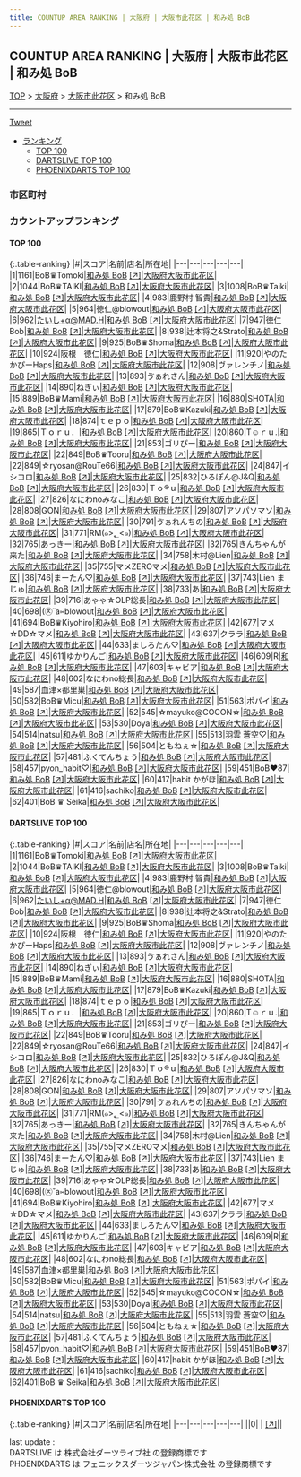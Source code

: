 ```yaml
---
title: COUNTUP AREA RANKING | 大阪府 | 大阪市此花区 | 和み処 BoB
---
```

## COUNTUP AREA RANKING | 大阪府 | 大阪市此花区 | 和み処 BoB

[TOP](/darts/rank/) > [大阪府](/darts/rank/大阪府/) > [大阪市此花区](/darts/rank/大阪府/大阪市此花区/) > 和み処 BoB

___

<a href="https://twitter.com/share?ref_src=twsrc%5Etfw" data-text="COUNTUP AREA RANKING | 大阪府大阪市此花区和み処 BoB" class="twitter-share-button" data-hashtags="DARTSLIVE,PHOENIXDARTS,darts,ダーツ" data-show-count="false">Tweet</a>

* [ランキング](#カウントアップランキング)
    * [TOP 100](#top-100)
    * [DARTSLIVE TOP 100](#dartslive-top-100)
    * [PHOENIXDARTS TOP 100](#phoenixdarts-top-100)

### 市区町村

<ul>

</ul>

### カウントアップランキング

#### TOP 100



{:.table-ranking}
|#|スコア|名前|店名|所在地|
|---|---|---|---|---|
|1|1161|<span class="rank-name-dl">BoB♛Tomoki</span>|<a href="/darts/rank/shops/9eab62b8261460290d9b047a20a7ba1e.html">和み処 BoB</a> <a href="https://search.dartslive.com/jp/shop/9eab62b8261460290d9b047a20a7ba1e">[↗]</a>|<a href="/darts/rank/大阪府/大阪市此花区">大阪府大阪市此花区</a>|
|2|1044|<span class="rank-name-dl">BoB♛︎TAIKI</span>|<a href="/darts/rank/shops/9eab62b8261460290d9b047a20a7ba1e.html">和み処 BoB</a> <a href="https://search.dartslive.com/jp/shop/9eab62b8261460290d9b047a20a7ba1e">[↗]</a>|<a href="/darts/rank/大阪府/大阪市此花区">大阪府大阪市此花区</a>|
|3|1008|<span class="rank-name-dl">BoB♛Taiki</span>|<a href="/darts/rank/shops/9eab62b8261460290d9b047a20a7ba1e.html">和み処 BoB</a> <a href="https://search.dartslive.com/jp/shop/9eab62b8261460290d9b047a20a7ba1e">[↗]</a>|<a href="/darts/rank/大阪府/大阪市此花区">大阪府大阪市此花区</a>|
|4|983|<span class="rank-name-dl">鹿野村 智貴</span>|<a href="/darts/rank/shops/9eab62b8261460290d9b047a20a7ba1e.html">和み処 BoB</a> <a href="https://search.dartslive.com/jp/shop/9eab62b8261460290d9b047a20a7ba1e">[↗]</a>|<a href="/darts/rank/大阪府/大阪市此花区">大阪府大阪市此花区</a>|
|5|964|<span class="rank-name-dl">徳仁@blowout</span>|<a href="/darts/rank/shops/9eab62b8261460290d9b047a20a7ba1e.html">和み処 BoB</a> <a href="https://search.dartslive.com/jp/shop/9eab62b8261460290d9b047a20a7ba1e">[↗]</a>|<a href="/darts/rank/大阪府/大阪市此花区">大阪府大阪市此花区</a>|
|6|962|<span class="rank-name-dl">たいし+α@MAD.H</span>|<a href="/darts/rank/shops/9eab62b8261460290d9b047a20a7ba1e.html">和み処 BoB</a> <a href="https://search.dartslive.com/jp/shop/9eab62b8261460290d9b047a20a7ba1e">[↗]</a>|<a href="/darts/rank/大阪府/大阪市此花区">大阪府大阪市此花区</a>|
|7|947|<span class="rank-name-dl">徳仁　Bob</span>|<a href="/darts/rank/shops/9eab62b8261460290d9b047a20a7ba1e.html">和み処 BoB</a> <a href="https://search.dartslive.com/jp/shop/9eab62b8261460290d9b047a20a7ba1e">[↗]</a>|<a href="/darts/rank/大阪府/大阪市此花区">大阪府大阪市此花区</a>|
|8|938|<span class="rank-name-dl">辻本将之&amp;Strato</span>|<a href="/darts/rank/shops/9eab62b8261460290d9b047a20a7ba1e.html">和み処 BoB</a> <a href="https://search.dartslive.com/jp/shop/9eab62b8261460290d9b047a20a7ba1e">[↗]</a>|<a href="/darts/rank/大阪府/大阪市此花区">大阪府大阪市此花区</a>|
|9|925|<span class="rank-name-dl">BoB♛Shoma</span>|<a href="/darts/rank/shops/9eab62b8261460290d9b047a20a7ba1e.html">和み処 BoB</a> <a href="https://search.dartslive.com/jp/shop/9eab62b8261460290d9b047a20a7ba1e">[↗]</a>|<a href="/darts/rank/大阪府/大阪市此花区">大阪府大阪市此花区</a>|
|10|924|<span class="rank-name-dl">阪根　徳仁</span>|<a href="/darts/rank/shops/9eab62b8261460290d9b047a20a7ba1e.html">和み処 BoB</a> <a href="https://search.dartslive.com/jp/shop/9eab62b8261460290d9b047a20a7ba1e">[↗]</a>|<a href="/darts/rank/大阪府/大阪市此花区">大阪府大阪市此花区</a>|
|11|920|<span class="rank-name-dl">やのたかぴーHaps</span>|<a href="/darts/rank/shops/9eab62b8261460290d9b047a20a7ba1e.html">和み処 BoB</a> <a href="https://search.dartslive.com/jp/shop/9eab62b8261460290d9b047a20a7ba1e">[↗]</a>|<a href="/darts/rank/大阪府/大阪市此花区">大阪府大阪市此花区</a>|
|12|908|<span class="rank-name-dl">ヴァレンチノ</span>|<a href="/darts/rank/shops/9eab62b8261460290d9b047a20a7ba1e.html">和み処 BoB</a> <a href="https://search.dartslive.com/jp/shop/9eab62b8261460290d9b047a20a7ba1e">[↗]</a>|<a href="/darts/rank/大阪府/大阪市此花区">大阪府大阪市此花区</a>|
|13|893|<span class="rank-name-dl">ゔぁれさん</span>|<a href="/darts/rank/shops/9eab62b8261460290d9b047a20a7ba1e.html">和み処 BoB</a> <a href="https://search.dartslive.com/jp/shop/9eab62b8261460290d9b047a20a7ba1e">[↗]</a>|<a href="/darts/rank/大阪府/大阪市此花区">大阪府大阪市此花区</a>|
|14|890|<span class="rank-name-dl">ねぎぃ</span>|<a href="/darts/rank/shops/9eab62b8261460290d9b047a20a7ba1e.html">和み処 BoB</a> <a href="https://search.dartslive.com/jp/shop/9eab62b8261460290d9b047a20a7ba1e">[↗]</a>|<a href="/darts/rank/大阪府/大阪市此花区">大阪府大阪市此花区</a>|
|15|889|<span class="rank-name-dl">BoB♛Mami</span>|<a href="/darts/rank/shops/9eab62b8261460290d9b047a20a7ba1e.html">和み処 BoB</a> <a href="https://search.dartslive.com/jp/shop/9eab62b8261460290d9b047a20a7ba1e">[↗]</a>|<a href="/darts/rank/大阪府/大阪市此花区">大阪府大阪市此花区</a>|
|16|880|<span class="rank-name-dl">SHOTA</span>|<a href="/darts/rank/shops/9eab62b8261460290d9b047a20a7ba1e.html">和み処 BoB</a> <a href="https://search.dartslive.com/jp/shop/9eab62b8261460290d9b047a20a7ba1e">[↗]</a>|<a href="/darts/rank/大阪府/大阪市此花区">大阪府大阪市此花区</a>|
|17|879|<span class="rank-name-dl">BoB♛Kazuki</span>|<a href="/darts/rank/shops/9eab62b8261460290d9b047a20a7ba1e.html">和み処 BoB</a> <a href="https://search.dartslive.com/jp/shop/9eab62b8261460290d9b047a20a7ba1e">[↗]</a>|<a href="/darts/rank/大阪府/大阪市此花区">大阪府大阪市此花区</a>|
|18|874|<span class="rank-name-dl">ｔｅｐｏ</span>|<a href="/darts/rank/shops/9eab62b8261460290d9b047a20a7ba1e.html">和み処 BoB</a> <a href="https://search.dartslive.com/jp/shop/9eab62b8261460290d9b047a20a7ba1e">[↗]</a>|<a href="/darts/rank/大阪府/大阪市此花区">大阪府大阪市此花区</a>|
|19|865|<span class="rank-name-dl">Ｔｏｒｕ．</span>|<a href="/darts/rank/shops/9eab62b8261460290d9b047a20a7ba1e.html">和み処 BoB</a> <a href="https://search.dartslive.com/jp/shop/9eab62b8261460290d9b047a20a7ba1e">[↗]</a>|<a href="/darts/rank/大阪府/大阪市此花区">大阪府大阪市此花区</a>|
|20|860|<span class="rank-name-dl">T☺︎ｒｕ.</span>|<a href="/darts/rank/shops/9eab62b8261460290d9b047a20a7ba1e.html">和み処 BoB</a> <a href="https://search.dartslive.com/jp/shop/9eab62b8261460290d9b047a20a7ba1e">[↗]</a>|<a href="/darts/rank/大阪府/大阪市此花区">大阪府大阪市此花区</a>|
|21|853|<span class="rank-name-dl">ゴリぴー</span>|<a href="/darts/rank/shops/9eab62b8261460290d9b047a20a7ba1e.html">和み処 BoB</a> <a href="https://search.dartslive.com/jp/shop/9eab62b8261460290d9b047a20a7ba1e">[↗]</a>|<a href="/darts/rank/大阪府/大阪市此花区">大阪府大阪市此花区</a>|
|22|849|<span class="rank-name-dl">BoB♛Tooru</span>|<a href="/darts/rank/shops/9eab62b8261460290d9b047a20a7ba1e.html">和み処 BoB</a> <a href="https://search.dartslive.com/jp/shop/9eab62b8261460290d9b047a20a7ba1e">[↗]</a>|<a href="/darts/rank/大阪府/大阪市此花区">大阪府大阪市此花区</a>|
|22|849|<span class="rank-name-dl">☆ryosan@RouTe66</span>|<a href="/darts/rank/shops/9eab62b8261460290d9b047a20a7ba1e.html">和み処 BoB</a> <a href="https://search.dartslive.com/jp/shop/9eab62b8261460290d9b047a20a7ba1e">[↗]</a>|<a href="/darts/rank/大阪府/大阪市此花区">大阪府大阪市此花区</a>|
|24|847|<span class="rank-name-dl">イシコロ</span>|<a href="/darts/rank/shops/9eab62b8261460290d9b047a20a7ba1e.html">和み処 BoB</a> <a href="https://search.dartslive.com/jp/shop/9eab62b8261460290d9b047a20a7ba1e">[↗]</a>|<a href="/darts/rank/大阪府/大阪市此花区">大阪府大阪市此花区</a>|
|25|832|<span class="rank-name-dl">ひろぽん@J&amp;Q</span>|<a href="/darts/rank/shops/9eab62b8261460290d9b047a20a7ba1e.html">和み処 BoB</a> <a href="https://search.dartslive.com/jp/shop/9eab62b8261460290d9b047a20a7ba1e">[↗]</a>|<a href="/darts/rank/大阪府/大阪市此花区">大阪府大阪市此花区</a>|
|26|830|<span class="rank-name-dl">Ｔｏ®︎ｕ</span>|<a href="/darts/rank/shops/9eab62b8261460290d9b047a20a7ba1e.html">和み処 BoB</a> <a href="https://search.dartslive.com/jp/shop/9eab62b8261460290d9b047a20a7ba1e">[↗]</a>|<a href="/darts/rank/大阪府/大阪市此花区">大阪府大阪市此花区</a>|
|27|826|<span class="rank-name-dl">なにわnoみなこ</span>|<a href="/darts/rank/shops/9eab62b8261460290d9b047a20a7ba1e.html">和み処 BoB</a> <a href="https://search.dartslive.com/jp/shop/9eab62b8261460290d9b047a20a7ba1e">[↗]</a>|<a href="/darts/rank/大阪府/大阪市此花区">大阪府大阪市此花区</a>|
|28|808|<span class="rank-name-dl">GON</span>|<a href="/darts/rank/shops/9eab62b8261460290d9b047a20a7ba1e.html">和み処 BoB</a> <a href="https://search.dartslive.com/jp/shop/9eab62b8261460290d9b047a20a7ba1e">[↗]</a>|<a href="/darts/rank/大阪府/大阪市此花区">大阪府大阪市此花区</a>|
|29|807|<span class="rank-name-dl">アソパソマソ</span>|<a href="/darts/rank/shops/9eab62b8261460290d9b047a20a7ba1e.html">和み処 BoB</a> <a href="https://search.dartslive.com/jp/shop/9eab62b8261460290d9b047a20a7ba1e">[↗]</a>|<a href="/darts/rank/大阪府/大阪市此花区">大阪府大阪市此花区</a>|
|30|791|<span class="rank-name-dl">ゔぁれんちの</span>|<a href="/darts/rank/shops/9eab62b8261460290d9b047a20a7ba1e.html">和み処 BoB</a> <a href="https://search.dartslive.com/jp/shop/9eab62b8261460290d9b047a20a7ba1e">[↗]</a>|<a href="/darts/rank/大阪府/大阪市此花区">大阪府大阪市此花区</a>|
|31|771|<span class="rank-name-dl">RM(๑&gt;؂&lt;๑)</span>|<a href="/darts/rank/shops/9eab62b8261460290d9b047a20a7ba1e.html">和み処 BoB</a> <a href="https://search.dartslive.com/jp/shop/9eab62b8261460290d9b047a20a7ba1e">[↗]</a>|<a href="/darts/rank/大阪府/大阪市此花区">大阪府大阪市此花区</a>|
|32|765|<span class="rank-name-dl">あっきー</span>|<a href="/darts/rank/shops/9eab62b8261460290d9b047a20a7ba1e.html">和み処 BoB</a> <a href="https://search.dartslive.com/jp/shop/9eab62b8261460290d9b047a20a7ba1e">[↗]</a>|<a href="/darts/rank/大阪府/大阪市此花区">大阪府大阪市此花区</a>|
|32|765|<span class="rank-name-dl">きんちゃんが来た</span>|<a href="/darts/rank/shops/9eab62b8261460290d9b047a20a7ba1e.html">和み処 BoB</a> <a href="https://search.dartslive.com/jp/shop/9eab62b8261460290d9b047a20a7ba1e">[↗]</a>|<a href="/darts/rank/大阪府/大阪市此花区">大阪府大阪市此花区</a>|
|34|758|<span class="rank-name-dl">木村@Lien</span>|<a href="/darts/rank/shops/9eab62b8261460290d9b047a20a7ba1e.html">和み処 BoB</a> <a href="https://search.dartslive.com/jp/shop/9eab62b8261460290d9b047a20a7ba1e">[↗]</a>|<a href="/darts/rank/大阪府/大阪市此花区">大阪府大阪市此花区</a>|
|35|755|<span class="rank-name-dl">マメZEROマメ</span>|<a href="/darts/rank/shops/9eab62b8261460290d9b047a20a7ba1e.html">和み処 BoB</a> <a href="https://search.dartslive.com/jp/shop/9eab62b8261460290d9b047a20a7ba1e">[↗]</a>|<a href="/darts/rank/大阪府/大阪市此花区">大阪府大阪市此花区</a>|
|36|746|<span class="rank-name-dl">まーたん♡</span>|<a href="/darts/rank/shops/9eab62b8261460290d9b047a20a7ba1e.html">和み処 BoB</a> <a href="https://search.dartslive.com/jp/shop/9eab62b8261460290d9b047a20a7ba1e">[↗]</a>|<a href="/darts/rank/大阪府/大阪市此花区">大阪府大阪市此花区</a>|
|37|743|<span class="rank-name-dl">Lien まじゅ</span>|<a href="/darts/rank/shops/9eab62b8261460290d9b047a20a7ba1e.html">和み処 BoB</a> <a href="https://search.dartslive.com/jp/shop/9eab62b8261460290d9b047a20a7ba1e">[↗]</a>|<a href="/darts/rank/大阪府/大阪市此花区">大阪府大阪市此花区</a>|
|38|733|<span class="rank-name-dl">あ</span>|<a href="/darts/rank/shops/9eab62b8261460290d9b047a20a7ba1e.html">和み処 BoB</a> <a href="https://search.dartslive.com/jp/shop/9eab62b8261460290d9b047a20a7ba1e">[↗]</a>|<a href="/darts/rank/大阪府/大阪市此花区">大阪府大阪市此花区</a>|
|39|716|<span class="rank-name-dl">あゃゃ☆OLP総長</span>|<a href="/darts/rank/shops/9eab62b8261460290d9b047a20a7ba1e.html">和み処 BoB</a> <a href="https://search.dartslive.com/jp/shop/9eab62b8261460290d9b047a20a7ba1e">[↗]</a>|<a href="/darts/rank/大阪府/大阪市此花区">大阪府大阪市此花区</a>|
|40|698|<span class="rank-name-dl">(㉨˘a⑅blowout</span>|<a href="/darts/rank/shops/9eab62b8261460290d9b047a20a7ba1e.html">和み処 BoB</a> <a href="https://search.dartslive.com/jp/shop/9eab62b8261460290d9b047a20a7ba1e">[↗]</a>|<a href="/darts/rank/大阪府/大阪市此花区">大阪府大阪市此花区</a>|
|41|694|<span class="rank-name-dl">BoB♛Kiyohiro</span>|<a href="/darts/rank/shops/9eab62b8261460290d9b047a20a7ba1e.html">和み処 BoB</a> <a href="https://search.dartslive.com/jp/shop/9eab62b8261460290d9b047a20a7ba1e">[↗]</a>|<a href="/darts/rank/大阪府/大阪市此花区">大阪府大阪市此花区</a>|
|42|677|<span class="rank-name-dl">マメ☆DD☆マメ</span>|<a href="/darts/rank/shops/9eab62b8261460290d9b047a20a7ba1e.html">和み処 BoB</a> <a href="https://search.dartslive.com/jp/shop/9eab62b8261460290d9b047a20a7ba1e">[↗]</a>|<a href="/darts/rank/大阪府/大阪市此花区">大阪府大阪市此花区</a>|
|43|637|<span class="rank-name-dl">クララ</span>|<a href="/darts/rank/shops/9eab62b8261460290d9b047a20a7ba1e.html">和み処 BoB</a> <a href="https://search.dartslive.com/jp/shop/9eab62b8261460290d9b047a20a7ba1e">[↗]</a>|<a href="/darts/rank/大阪府/大阪市此花区">大阪府大阪市此花区</a>|
|44|633|<span class="rank-name-dl">ましろたん♡</span>|<a href="/darts/rank/shops/9eab62b8261460290d9b047a20a7ba1e.html">和み処 BoB</a> <a href="https://search.dartslive.com/jp/shop/9eab62b8261460290d9b047a20a7ba1e">[↗]</a>|<a href="/darts/rank/大阪府/大阪市此花区">大阪府大阪市此花区</a>|
|45|611|<span class="rank-name-dl">ゆかりんご</span>|<a href="/darts/rank/shops/9eab62b8261460290d9b047a20a7ba1e.html">和み処 BoB</a> <a href="https://search.dartslive.com/jp/shop/9eab62b8261460290d9b047a20a7ba1e">[↗]</a>|<a href="/darts/rank/大阪府/大阪市此花区">大阪府大阪市此花区</a>|
|46|609|<span class="rank-name-dl">R</span>|<a href="/darts/rank/shops/9eab62b8261460290d9b047a20a7ba1e.html">和み処 BoB</a> <a href="https://search.dartslive.com/jp/shop/9eab62b8261460290d9b047a20a7ba1e">[↗]</a>|<a href="/darts/rank/大阪府/大阪市此花区">大阪府大阪市此花区</a>|
|47|603|<span class="rank-name-dl">キャビア</span>|<a href="/darts/rank/shops/9eab62b8261460290d9b047a20a7ba1e.html">和み処 BoB</a> <a href="https://search.dartslive.com/jp/shop/9eab62b8261460290d9b047a20a7ba1e">[↗]</a>|<a href="/darts/rank/大阪府/大阪市此花区">大阪府大阪市此花区</a>|
|48|602|<span class="rank-name-dl">なにわno総長</span>|<a href="/darts/rank/shops/9eab62b8261460290d9b047a20a7ba1e.html">和み処 BoB</a> <a href="https://search.dartslive.com/jp/shop/9eab62b8261460290d9b047a20a7ba1e">[↗]</a>|<a href="/darts/rank/大阪府/大阪市此花区">大阪府大阪市此花区</a>|
|49|587|<span class="rank-name-dl">血津×都里巣</span>|<a href="/darts/rank/shops/9eab62b8261460290d9b047a20a7ba1e.html">和み処 BoB</a> <a href="https://search.dartslive.com/jp/shop/9eab62b8261460290d9b047a20a7ba1e">[↗]</a>|<a href="/darts/rank/大阪府/大阪市此花区">大阪府大阪市此花区</a>|
|50|582|<span class="rank-name-dl">BoB♛Micu</span>|<a href="/darts/rank/shops/9eab62b8261460290d9b047a20a7ba1e.html">和み処 BoB</a> <a href="https://search.dartslive.com/jp/shop/9eab62b8261460290d9b047a20a7ba1e">[↗]</a>|<a href="/darts/rank/大阪府/大阪市此花区">大阪府大阪市此花区</a>|
|51|563|<span class="rank-name-dl">ポパイ</span>|<a href="/darts/rank/shops/9eab62b8261460290d9b047a20a7ba1e.html">和み処 BoB</a> <a href="https://search.dartslive.com/jp/shop/9eab62b8261460290d9b047a20a7ba1e">[↗]</a>|<a href="/darts/rank/大阪府/大阪市此花区">大阪府大阪市此花区</a>|
|52|545|<span class="rank-name-dl">☆mayuko@COCON☆</span>|<a href="/darts/rank/shops/9eab62b8261460290d9b047a20a7ba1e.html">和み処 BoB</a> <a href="https://search.dartslive.com/jp/shop/9eab62b8261460290d9b047a20a7ba1e">[↗]</a>|<a href="/darts/rank/大阪府/大阪市此花区">大阪府大阪市此花区</a>|
|53|530|<span class="rank-name-dl">Doya</span>|<a href="/darts/rank/shops/9eab62b8261460290d9b047a20a7ba1e.html">和み処 BoB</a> <a href="https://search.dartslive.com/jp/shop/9eab62b8261460290d9b047a20a7ba1e">[↗]</a>|<a href="/darts/rank/大阪府/大阪市此花区">大阪府大阪市此花区</a>|
|54|514|<span class="rank-name-dl">natsu</span>|<a href="/darts/rank/shops/9eab62b8261460290d9b047a20a7ba1e.html">和み処 BoB</a> <a href="https://search.dartslive.com/jp/shop/9eab62b8261460290d9b047a20a7ba1e">[↗]</a>|<a href="/darts/rank/大阪府/大阪市此花区">大阪府大阪市此花区</a>|
|55|513|<span class="rank-name-dl">羽雲 蒼空♡</span>|<a href="/darts/rank/shops/9eab62b8261460290d9b047a20a7ba1e.html">和み処 BoB</a> <a href="https://search.dartslive.com/jp/shop/9eab62b8261460290d9b047a20a7ba1e">[↗]</a>|<a href="/darts/rank/大阪府/大阪市此花区">大阪府大阪市此花区</a>|
|56|504|<span class="rank-name-dl">ともねぇ☆</span>|<a href="/darts/rank/shops/9eab62b8261460290d9b047a20a7ba1e.html">和み処 BoB</a> <a href="https://search.dartslive.com/jp/shop/9eab62b8261460290d9b047a20a7ba1e">[↗]</a>|<a href="/darts/rank/大阪府/大阪市此花区">大阪府大阪市此花区</a>|
|57|481|<span class="rank-name-dl">ふくてんちょう</span>|<a href="/darts/rank/shops/9eab62b8261460290d9b047a20a7ba1e.html">和み処 BoB</a> <a href="https://search.dartslive.com/jp/shop/9eab62b8261460290d9b047a20a7ba1e">[↗]</a>|<a href="/darts/rank/大阪府/大阪市此花区">大阪府大阪市此花区</a>|
|58|457|<span class="rank-name-dl">pyon_habit♡</span>|<a href="/darts/rank/shops/9eab62b8261460290d9b047a20a7ba1e.html">和み処 BoB</a> <a href="https://search.dartslive.com/jp/shop/9eab62b8261460290d9b047a20a7ba1e">[↗]</a>|<a href="/darts/rank/大阪府/大阪市此花区">大阪府大阪市此花区</a>|
|59|451|<span class="rank-name-dl">BoB︎♥87</span>|<a href="/darts/rank/shops/9eab62b8261460290d9b047a20a7ba1e.html">和み処 BoB</a> <a href="https://search.dartslive.com/jp/shop/9eab62b8261460290d9b047a20a7ba1e">[↗]</a>|<a href="/darts/rank/大阪府/大阪市此花区">大阪府大阪市此花区</a>|
|60|417|<span class="rank-name-dl">habit かがほ</span>|<a href="/darts/rank/shops/9eab62b8261460290d9b047a20a7ba1e.html">和み処 BoB</a> <a href="https://search.dartslive.com/jp/shop/9eab62b8261460290d9b047a20a7ba1e">[↗]</a>|<a href="/darts/rank/大阪府/大阪市此花区">大阪府大阪市此花区</a>|
|61|416|<span class="rank-name-dl">sachiko</span>|<a href="/darts/rank/shops/9eab62b8261460290d9b047a20a7ba1e.html">和み処 BoB</a> <a href="https://search.dartslive.com/jp/shop/9eab62b8261460290d9b047a20a7ba1e">[↗]</a>|<a href="/darts/rank/大阪府/大阪市此花区">大阪府大阪市此花区</a>|
|62|401|<span class="rank-name-dl">BoB ♛ Seika</span>|<a href="/darts/rank/shops/9eab62b8261460290d9b047a20a7ba1e.html">和み処 BoB</a> <a href="https://search.dartslive.com/jp/shop/9eab62b8261460290d9b047a20a7ba1e">[↗]</a>|<a href="/darts/rank/大阪府/大阪市此花区">大阪府大阪市此花区</a>|


#### DARTSLIVE TOP 100



{:.table-ranking}
|#|スコア|名前|店名|所在地|
|---|---|---|---|---|
|1|1161|<span class="rank-name-dl">BoB♛Tomoki</span>|<a href="/darts/rank/shops/9eab62b8261460290d9b047a20a7ba1e.html">和み処 BoB</a> <a href="https://search.dartslive.com/jp/shop/9eab62b8261460290d9b047a20a7ba1e">[↗]</a>|<a href="/darts/rank/大阪府/大阪市此花区">大阪府大阪市此花区</a>|
|2|1044|<span class="rank-name-dl">BoB♛︎TAIKI</span>|<a href="/darts/rank/shops/9eab62b8261460290d9b047a20a7ba1e.html">和み処 BoB</a> <a href="https://search.dartslive.com/jp/shop/9eab62b8261460290d9b047a20a7ba1e">[↗]</a>|<a href="/darts/rank/大阪府/大阪市此花区">大阪府大阪市此花区</a>|
|3|1008|<span class="rank-name-dl">BoB♛Taiki</span>|<a href="/darts/rank/shops/9eab62b8261460290d9b047a20a7ba1e.html">和み処 BoB</a> <a href="https://search.dartslive.com/jp/shop/9eab62b8261460290d9b047a20a7ba1e">[↗]</a>|<a href="/darts/rank/大阪府/大阪市此花区">大阪府大阪市此花区</a>|
|4|983|<span class="rank-name-dl">鹿野村 智貴</span>|<a href="/darts/rank/shops/9eab62b8261460290d9b047a20a7ba1e.html">和み処 BoB</a> <a href="https://search.dartslive.com/jp/shop/9eab62b8261460290d9b047a20a7ba1e">[↗]</a>|<a href="/darts/rank/大阪府/大阪市此花区">大阪府大阪市此花区</a>|
|5|964|<span class="rank-name-dl">徳仁@blowout</span>|<a href="/darts/rank/shops/9eab62b8261460290d9b047a20a7ba1e.html">和み処 BoB</a> <a href="https://search.dartslive.com/jp/shop/9eab62b8261460290d9b047a20a7ba1e">[↗]</a>|<a href="/darts/rank/大阪府/大阪市此花区">大阪府大阪市此花区</a>|
|6|962|<span class="rank-name-dl">たいし+α@MAD.H</span>|<a href="/darts/rank/shops/9eab62b8261460290d9b047a20a7ba1e.html">和み処 BoB</a> <a href="https://search.dartslive.com/jp/shop/9eab62b8261460290d9b047a20a7ba1e">[↗]</a>|<a href="/darts/rank/大阪府/大阪市此花区">大阪府大阪市此花区</a>|
|7|947|<span class="rank-name-dl">徳仁　Bob</span>|<a href="/darts/rank/shops/9eab62b8261460290d9b047a20a7ba1e.html">和み処 BoB</a> <a href="https://search.dartslive.com/jp/shop/9eab62b8261460290d9b047a20a7ba1e">[↗]</a>|<a href="/darts/rank/大阪府/大阪市此花区">大阪府大阪市此花区</a>|
|8|938|<span class="rank-name-dl">辻本将之&amp;Strato</span>|<a href="/darts/rank/shops/9eab62b8261460290d9b047a20a7ba1e.html">和み処 BoB</a> <a href="https://search.dartslive.com/jp/shop/9eab62b8261460290d9b047a20a7ba1e">[↗]</a>|<a href="/darts/rank/大阪府/大阪市此花区">大阪府大阪市此花区</a>|
|9|925|<span class="rank-name-dl">BoB♛Shoma</span>|<a href="/darts/rank/shops/9eab62b8261460290d9b047a20a7ba1e.html">和み処 BoB</a> <a href="https://search.dartslive.com/jp/shop/9eab62b8261460290d9b047a20a7ba1e">[↗]</a>|<a href="/darts/rank/大阪府/大阪市此花区">大阪府大阪市此花区</a>|
|10|924|<span class="rank-name-dl">阪根　徳仁</span>|<a href="/darts/rank/shops/9eab62b8261460290d9b047a20a7ba1e.html">和み処 BoB</a> <a href="https://search.dartslive.com/jp/shop/9eab62b8261460290d9b047a20a7ba1e">[↗]</a>|<a href="/darts/rank/大阪府/大阪市此花区">大阪府大阪市此花区</a>|
|11|920|<span class="rank-name-dl">やのたかぴーHaps</span>|<a href="/darts/rank/shops/9eab62b8261460290d9b047a20a7ba1e.html">和み処 BoB</a> <a href="https://search.dartslive.com/jp/shop/9eab62b8261460290d9b047a20a7ba1e">[↗]</a>|<a href="/darts/rank/大阪府/大阪市此花区">大阪府大阪市此花区</a>|
|12|908|<span class="rank-name-dl">ヴァレンチノ</span>|<a href="/darts/rank/shops/9eab62b8261460290d9b047a20a7ba1e.html">和み処 BoB</a> <a href="https://search.dartslive.com/jp/shop/9eab62b8261460290d9b047a20a7ba1e">[↗]</a>|<a href="/darts/rank/大阪府/大阪市此花区">大阪府大阪市此花区</a>|
|13|893|<span class="rank-name-dl">ゔぁれさん</span>|<a href="/darts/rank/shops/9eab62b8261460290d9b047a20a7ba1e.html">和み処 BoB</a> <a href="https://search.dartslive.com/jp/shop/9eab62b8261460290d9b047a20a7ba1e">[↗]</a>|<a href="/darts/rank/大阪府/大阪市此花区">大阪府大阪市此花区</a>|
|14|890|<span class="rank-name-dl">ねぎぃ</span>|<a href="/darts/rank/shops/9eab62b8261460290d9b047a20a7ba1e.html">和み処 BoB</a> <a href="https://search.dartslive.com/jp/shop/9eab62b8261460290d9b047a20a7ba1e">[↗]</a>|<a href="/darts/rank/大阪府/大阪市此花区">大阪府大阪市此花区</a>|
|15|889|<span class="rank-name-dl">BoB♛Mami</span>|<a href="/darts/rank/shops/9eab62b8261460290d9b047a20a7ba1e.html">和み処 BoB</a> <a href="https://search.dartslive.com/jp/shop/9eab62b8261460290d9b047a20a7ba1e">[↗]</a>|<a href="/darts/rank/大阪府/大阪市此花区">大阪府大阪市此花区</a>|
|16|880|<span class="rank-name-dl">SHOTA</span>|<a href="/darts/rank/shops/9eab62b8261460290d9b047a20a7ba1e.html">和み処 BoB</a> <a href="https://search.dartslive.com/jp/shop/9eab62b8261460290d9b047a20a7ba1e">[↗]</a>|<a href="/darts/rank/大阪府/大阪市此花区">大阪府大阪市此花区</a>|
|17|879|<span class="rank-name-dl">BoB♛Kazuki</span>|<a href="/darts/rank/shops/9eab62b8261460290d9b047a20a7ba1e.html">和み処 BoB</a> <a href="https://search.dartslive.com/jp/shop/9eab62b8261460290d9b047a20a7ba1e">[↗]</a>|<a href="/darts/rank/大阪府/大阪市此花区">大阪府大阪市此花区</a>|
|18|874|<span class="rank-name-dl">ｔｅｐｏ</span>|<a href="/darts/rank/shops/9eab62b8261460290d9b047a20a7ba1e.html">和み処 BoB</a> <a href="https://search.dartslive.com/jp/shop/9eab62b8261460290d9b047a20a7ba1e">[↗]</a>|<a href="/darts/rank/大阪府/大阪市此花区">大阪府大阪市此花区</a>|
|19|865|<span class="rank-name-dl">Ｔｏｒｕ．</span>|<a href="/darts/rank/shops/9eab62b8261460290d9b047a20a7ba1e.html">和み処 BoB</a> <a href="https://search.dartslive.com/jp/shop/9eab62b8261460290d9b047a20a7ba1e">[↗]</a>|<a href="/darts/rank/大阪府/大阪市此花区">大阪府大阪市此花区</a>|
|20|860|<span class="rank-name-dl">T☺︎ｒｕ.</span>|<a href="/darts/rank/shops/9eab62b8261460290d9b047a20a7ba1e.html">和み処 BoB</a> <a href="https://search.dartslive.com/jp/shop/9eab62b8261460290d9b047a20a7ba1e">[↗]</a>|<a href="/darts/rank/大阪府/大阪市此花区">大阪府大阪市此花区</a>|
|21|853|<span class="rank-name-dl">ゴリぴー</span>|<a href="/darts/rank/shops/9eab62b8261460290d9b047a20a7ba1e.html">和み処 BoB</a> <a href="https://search.dartslive.com/jp/shop/9eab62b8261460290d9b047a20a7ba1e">[↗]</a>|<a href="/darts/rank/大阪府/大阪市此花区">大阪府大阪市此花区</a>|
|22|849|<span class="rank-name-dl">BoB♛Tooru</span>|<a href="/darts/rank/shops/9eab62b8261460290d9b047a20a7ba1e.html">和み処 BoB</a> <a href="https://search.dartslive.com/jp/shop/9eab62b8261460290d9b047a20a7ba1e">[↗]</a>|<a href="/darts/rank/大阪府/大阪市此花区">大阪府大阪市此花区</a>|
|22|849|<span class="rank-name-dl">☆ryosan@RouTe66</span>|<a href="/darts/rank/shops/9eab62b8261460290d9b047a20a7ba1e.html">和み処 BoB</a> <a href="https://search.dartslive.com/jp/shop/9eab62b8261460290d9b047a20a7ba1e">[↗]</a>|<a href="/darts/rank/大阪府/大阪市此花区">大阪府大阪市此花区</a>|
|24|847|<span class="rank-name-dl">イシコロ</span>|<a href="/darts/rank/shops/9eab62b8261460290d9b047a20a7ba1e.html">和み処 BoB</a> <a href="https://search.dartslive.com/jp/shop/9eab62b8261460290d9b047a20a7ba1e">[↗]</a>|<a href="/darts/rank/大阪府/大阪市此花区">大阪府大阪市此花区</a>|
|25|832|<span class="rank-name-dl">ひろぽん@J&amp;Q</span>|<a href="/darts/rank/shops/9eab62b8261460290d9b047a20a7ba1e.html">和み処 BoB</a> <a href="https://search.dartslive.com/jp/shop/9eab62b8261460290d9b047a20a7ba1e">[↗]</a>|<a href="/darts/rank/大阪府/大阪市此花区">大阪府大阪市此花区</a>|
|26|830|<span class="rank-name-dl">Ｔｏ®︎ｕ</span>|<a href="/darts/rank/shops/9eab62b8261460290d9b047a20a7ba1e.html">和み処 BoB</a> <a href="https://search.dartslive.com/jp/shop/9eab62b8261460290d9b047a20a7ba1e">[↗]</a>|<a href="/darts/rank/大阪府/大阪市此花区">大阪府大阪市此花区</a>|
|27|826|<span class="rank-name-dl">なにわnoみなこ</span>|<a href="/darts/rank/shops/9eab62b8261460290d9b047a20a7ba1e.html">和み処 BoB</a> <a href="https://search.dartslive.com/jp/shop/9eab62b8261460290d9b047a20a7ba1e">[↗]</a>|<a href="/darts/rank/大阪府/大阪市此花区">大阪府大阪市此花区</a>|
|28|808|<span class="rank-name-dl">GON</span>|<a href="/darts/rank/shops/9eab62b8261460290d9b047a20a7ba1e.html">和み処 BoB</a> <a href="https://search.dartslive.com/jp/shop/9eab62b8261460290d9b047a20a7ba1e">[↗]</a>|<a href="/darts/rank/大阪府/大阪市此花区">大阪府大阪市此花区</a>|
|29|807|<span class="rank-name-dl">アソパソマソ</span>|<a href="/darts/rank/shops/9eab62b8261460290d9b047a20a7ba1e.html">和み処 BoB</a> <a href="https://search.dartslive.com/jp/shop/9eab62b8261460290d9b047a20a7ba1e">[↗]</a>|<a href="/darts/rank/大阪府/大阪市此花区">大阪府大阪市此花区</a>|
|30|791|<span class="rank-name-dl">ゔぁれんちの</span>|<a href="/darts/rank/shops/9eab62b8261460290d9b047a20a7ba1e.html">和み処 BoB</a> <a href="https://search.dartslive.com/jp/shop/9eab62b8261460290d9b047a20a7ba1e">[↗]</a>|<a href="/darts/rank/大阪府/大阪市此花区">大阪府大阪市此花区</a>|
|31|771|<span class="rank-name-dl">RM(๑&gt;؂&lt;๑)</span>|<a href="/darts/rank/shops/9eab62b8261460290d9b047a20a7ba1e.html">和み処 BoB</a> <a href="https://search.dartslive.com/jp/shop/9eab62b8261460290d9b047a20a7ba1e">[↗]</a>|<a href="/darts/rank/大阪府/大阪市此花区">大阪府大阪市此花区</a>|
|32|765|<span class="rank-name-dl">あっきー</span>|<a href="/darts/rank/shops/9eab62b8261460290d9b047a20a7ba1e.html">和み処 BoB</a> <a href="https://search.dartslive.com/jp/shop/9eab62b8261460290d9b047a20a7ba1e">[↗]</a>|<a href="/darts/rank/大阪府/大阪市此花区">大阪府大阪市此花区</a>|
|32|765|<span class="rank-name-dl">きんちゃんが来た</span>|<a href="/darts/rank/shops/9eab62b8261460290d9b047a20a7ba1e.html">和み処 BoB</a> <a href="https://search.dartslive.com/jp/shop/9eab62b8261460290d9b047a20a7ba1e">[↗]</a>|<a href="/darts/rank/大阪府/大阪市此花区">大阪府大阪市此花区</a>|
|34|758|<span class="rank-name-dl">木村@Lien</span>|<a href="/darts/rank/shops/9eab62b8261460290d9b047a20a7ba1e.html">和み処 BoB</a> <a href="https://search.dartslive.com/jp/shop/9eab62b8261460290d9b047a20a7ba1e">[↗]</a>|<a href="/darts/rank/大阪府/大阪市此花区">大阪府大阪市此花区</a>|
|35|755|<span class="rank-name-dl">マメZEROマメ</span>|<a href="/darts/rank/shops/9eab62b8261460290d9b047a20a7ba1e.html">和み処 BoB</a> <a href="https://search.dartslive.com/jp/shop/9eab62b8261460290d9b047a20a7ba1e">[↗]</a>|<a href="/darts/rank/大阪府/大阪市此花区">大阪府大阪市此花区</a>|
|36|746|<span class="rank-name-dl">まーたん♡</span>|<a href="/darts/rank/shops/9eab62b8261460290d9b047a20a7ba1e.html">和み処 BoB</a> <a href="https://search.dartslive.com/jp/shop/9eab62b8261460290d9b047a20a7ba1e">[↗]</a>|<a href="/darts/rank/大阪府/大阪市此花区">大阪府大阪市此花区</a>|
|37|743|<span class="rank-name-dl">Lien まじゅ</span>|<a href="/darts/rank/shops/9eab62b8261460290d9b047a20a7ba1e.html">和み処 BoB</a> <a href="https://search.dartslive.com/jp/shop/9eab62b8261460290d9b047a20a7ba1e">[↗]</a>|<a href="/darts/rank/大阪府/大阪市此花区">大阪府大阪市此花区</a>|
|38|733|<span class="rank-name-dl">あ</span>|<a href="/darts/rank/shops/9eab62b8261460290d9b047a20a7ba1e.html">和み処 BoB</a> <a href="https://search.dartslive.com/jp/shop/9eab62b8261460290d9b047a20a7ba1e">[↗]</a>|<a href="/darts/rank/大阪府/大阪市此花区">大阪府大阪市此花区</a>|
|39|716|<span class="rank-name-dl">あゃゃ☆OLP総長</span>|<a href="/darts/rank/shops/9eab62b8261460290d9b047a20a7ba1e.html">和み処 BoB</a> <a href="https://search.dartslive.com/jp/shop/9eab62b8261460290d9b047a20a7ba1e">[↗]</a>|<a href="/darts/rank/大阪府/大阪市此花区">大阪府大阪市此花区</a>|
|40|698|<span class="rank-name-dl">(㉨˘a⑅blowout</span>|<a href="/darts/rank/shops/9eab62b8261460290d9b047a20a7ba1e.html">和み処 BoB</a> <a href="https://search.dartslive.com/jp/shop/9eab62b8261460290d9b047a20a7ba1e">[↗]</a>|<a href="/darts/rank/大阪府/大阪市此花区">大阪府大阪市此花区</a>|
|41|694|<span class="rank-name-dl">BoB♛Kiyohiro</span>|<a href="/darts/rank/shops/9eab62b8261460290d9b047a20a7ba1e.html">和み処 BoB</a> <a href="https://search.dartslive.com/jp/shop/9eab62b8261460290d9b047a20a7ba1e">[↗]</a>|<a href="/darts/rank/大阪府/大阪市此花区">大阪府大阪市此花区</a>|
|42|677|<span class="rank-name-dl">マメ☆DD☆マメ</span>|<a href="/darts/rank/shops/9eab62b8261460290d9b047a20a7ba1e.html">和み処 BoB</a> <a href="https://search.dartslive.com/jp/shop/9eab62b8261460290d9b047a20a7ba1e">[↗]</a>|<a href="/darts/rank/大阪府/大阪市此花区">大阪府大阪市此花区</a>|
|43|637|<span class="rank-name-dl">クララ</span>|<a href="/darts/rank/shops/9eab62b8261460290d9b047a20a7ba1e.html">和み処 BoB</a> <a href="https://search.dartslive.com/jp/shop/9eab62b8261460290d9b047a20a7ba1e">[↗]</a>|<a href="/darts/rank/大阪府/大阪市此花区">大阪府大阪市此花区</a>|
|44|633|<span class="rank-name-dl">ましろたん♡</span>|<a href="/darts/rank/shops/9eab62b8261460290d9b047a20a7ba1e.html">和み処 BoB</a> <a href="https://search.dartslive.com/jp/shop/9eab62b8261460290d9b047a20a7ba1e">[↗]</a>|<a href="/darts/rank/大阪府/大阪市此花区">大阪府大阪市此花区</a>|
|45|611|<span class="rank-name-dl">ゆかりんご</span>|<a href="/darts/rank/shops/9eab62b8261460290d9b047a20a7ba1e.html">和み処 BoB</a> <a href="https://search.dartslive.com/jp/shop/9eab62b8261460290d9b047a20a7ba1e">[↗]</a>|<a href="/darts/rank/大阪府/大阪市此花区">大阪府大阪市此花区</a>|
|46|609|<span class="rank-name-dl">R</span>|<a href="/darts/rank/shops/9eab62b8261460290d9b047a20a7ba1e.html">和み処 BoB</a> <a href="https://search.dartslive.com/jp/shop/9eab62b8261460290d9b047a20a7ba1e">[↗]</a>|<a href="/darts/rank/大阪府/大阪市此花区">大阪府大阪市此花区</a>|
|47|603|<span class="rank-name-dl">キャビア</span>|<a href="/darts/rank/shops/9eab62b8261460290d9b047a20a7ba1e.html">和み処 BoB</a> <a href="https://search.dartslive.com/jp/shop/9eab62b8261460290d9b047a20a7ba1e">[↗]</a>|<a href="/darts/rank/大阪府/大阪市此花区">大阪府大阪市此花区</a>|
|48|602|<span class="rank-name-dl">なにわno総長</span>|<a href="/darts/rank/shops/9eab62b8261460290d9b047a20a7ba1e.html">和み処 BoB</a> <a href="https://search.dartslive.com/jp/shop/9eab62b8261460290d9b047a20a7ba1e">[↗]</a>|<a href="/darts/rank/大阪府/大阪市此花区">大阪府大阪市此花区</a>|
|49|587|<span class="rank-name-dl">血津×都里巣</span>|<a href="/darts/rank/shops/9eab62b8261460290d9b047a20a7ba1e.html">和み処 BoB</a> <a href="https://search.dartslive.com/jp/shop/9eab62b8261460290d9b047a20a7ba1e">[↗]</a>|<a href="/darts/rank/大阪府/大阪市此花区">大阪府大阪市此花区</a>|
|50|582|<span class="rank-name-dl">BoB♛Micu</span>|<a href="/darts/rank/shops/9eab62b8261460290d9b047a20a7ba1e.html">和み処 BoB</a> <a href="https://search.dartslive.com/jp/shop/9eab62b8261460290d9b047a20a7ba1e">[↗]</a>|<a href="/darts/rank/大阪府/大阪市此花区">大阪府大阪市此花区</a>|
|51|563|<span class="rank-name-dl">ポパイ</span>|<a href="/darts/rank/shops/9eab62b8261460290d9b047a20a7ba1e.html">和み処 BoB</a> <a href="https://search.dartslive.com/jp/shop/9eab62b8261460290d9b047a20a7ba1e">[↗]</a>|<a href="/darts/rank/大阪府/大阪市此花区">大阪府大阪市此花区</a>|
|52|545|<span class="rank-name-dl">☆mayuko@COCON☆</span>|<a href="/darts/rank/shops/9eab62b8261460290d9b047a20a7ba1e.html">和み処 BoB</a> <a href="https://search.dartslive.com/jp/shop/9eab62b8261460290d9b047a20a7ba1e">[↗]</a>|<a href="/darts/rank/大阪府/大阪市此花区">大阪府大阪市此花区</a>|
|53|530|<span class="rank-name-dl">Doya</span>|<a href="/darts/rank/shops/9eab62b8261460290d9b047a20a7ba1e.html">和み処 BoB</a> <a href="https://search.dartslive.com/jp/shop/9eab62b8261460290d9b047a20a7ba1e">[↗]</a>|<a href="/darts/rank/大阪府/大阪市此花区">大阪府大阪市此花区</a>|
|54|514|<span class="rank-name-dl">natsu</span>|<a href="/darts/rank/shops/9eab62b8261460290d9b047a20a7ba1e.html">和み処 BoB</a> <a href="https://search.dartslive.com/jp/shop/9eab62b8261460290d9b047a20a7ba1e">[↗]</a>|<a href="/darts/rank/大阪府/大阪市此花区">大阪府大阪市此花区</a>|
|55|513|<span class="rank-name-dl">羽雲 蒼空♡</span>|<a href="/darts/rank/shops/9eab62b8261460290d9b047a20a7ba1e.html">和み処 BoB</a> <a href="https://search.dartslive.com/jp/shop/9eab62b8261460290d9b047a20a7ba1e">[↗]</a>|<a href="/darts/rank/大阪府/大阪市此花区">大阪府大阪市此花区</a>|
|56|504|<span class="rank-name-dl">ともねぇ☆</span>|<a href="/darts/rank/shops/9eab62b8261460290d9b047a20a7ba1e.html">和み処 BoB</a> <a href="https://search.dartslive.com/jp/shop/9eab62b8261460290d9b047a20a7ba1e">[↗]</a>|<a href="/darts/rank/大阪府/大阪市此花区">大阪府大阪市此花区</a>|
|57|481|<span class="rank-name-dl">ふくてんちょう</span>|<a href="/darts/rank/shops/9eab62b8261460290d9b047a20a7ba1e.html">和み処 BoB</a> <a href="https://search.dartslive.com/jp/shop/9eab62b8261460290d9b047a20a7ba1e">[↗]</a>|<a href="/darts/rank/大阪府/大阪市此花区">大阪府大阪市此花区</a>|
|58|457|<span class="rank-name-dl">pyon_habit♡</span>|<a href="/darts/rank/shops/9eab62b8261460290d9b047a20a7ba1e.html">和み処 BoB</a> <a href="https://search.dartslive.com/jp/shop/9eab62b8261460290d9b047a20a7ba1e">[↗]</a>|<a href="/darts/rank/大阪府/大阪市此花区">大阪府大阪市此花区</a>|
|59|451|<span class="rank-name-dl">BoB︎♥87</span>|<a href="/darts/rank/shops/9eab62b8261460290d9b047a20a7ba1e.html">和み処 BoB</a> <a href="https://search.dartslive.com/jp/shop/9eab62b8261460290d9b047a20a7ba1e">[↗]</a>|<a href="/darts/rank/大阪府/大阪市此花区">大阪府大阪市此花区</a>|
|60|417|<span class="rank-name-dl">habit かがほ</span>|<a href="/darts/rank/shops/9eab62b8261460290d9b047a20a7ba1e.html">和み処 BoB</a> <a href="https://search.dartslive.com/jp/shop/9eab62b8261460290d9b047a20a7ba1e">[↗]</a>|<a href="/darts/rank/大阪府/大阪市此花区">大阪府大阪市此花区</a>|
|61|416|<span class="rank-name-dl">sachiko</span>|<a href="/darts/rank/shops/9eab62b8261460290d9b047a20a7ba1e.html">和み処 BoB</a> <a href="https://search.dartslive.com/jp/shop/9eab62b8261460290d9b047a20a7ba1e">[↗]</a>|<a href="/darts/rank/大阪府/大阪市此花区">大阪府大阪市此花区</a>|
|62|401|<span class="rank-name-dl">BoB ♛ Seika</span>|<a href="/darts/rank/shops/9eab62b8261460290d9b047a20a7ba1e.html">和み処 BoB</a> <a href="https://search.dartslive.com/jp/shop/9eab62b8261460290d9b047a20a7ba1e">[↗]</a>|<a href="/darts/rank/大阪府/大阪市此花区">大阪府大阪市此花区</a>|


#### PHOENIXDARTS TOP 100



{:.table-ranking}
|#|スコア|名前|店名|所在地|
|---|---|---|---|---|
||0|<span class="rank-name-dl"> </span>|<a href="/darts/rank/shops/.html"></a> <a href="">[↗]</a>|<a href="/darts/rank//"></a>|


<div class="footer border-top border-gray-light mt-5 pt-3 text-right text-gray">
    last update : <span style="font-weight: italic" id="foot_last_modified"></span><br />
    DARTSLIVE は 株式会社ダーツライブ社 の登録商標です<br />
    PHOENIXDARTS は フェニックスダーツジャパン株式会社 の登録商標です<br />
</div>

<script src="https://cdnjs.cloudflare.com/ajax/libs/jquery.tablesorter/2.31.3/js/jquery.tablesorter.min.js" integrity="sha512-qzgd5cYSZcosqpzpn7zF2ZId8f/8CHmFKZ8j7mU4OUXTNRd5g+ZHBPsgKEwoqxCtdQvExE5LprwwPAgoicguNg==" crossorigin="anonymous" referrerpolicy="no-referrer"></script>
<link rel="stylesheet" href="https://cdnjs.cloudflare.com/ajax/libs/jquery.tablesorter/2.31.3/css/theme.default.min.css" integrity="sha512-wghhOJkjQX0Lh3NSWvNKeZ0ZpNn+SPVXX1Qyc9OCaogADktxrBiBdKGDoqVUOyhStvMBmJQ8ZdMHiR3wuEq8+w==" crossorigin="anonymous" referrerpolicy="no-referrer" />
<script>
$(function() {
    $(".table-ranking").tablesorter({sortList:[[0, 0]]});
    $("#foot_last_modified").text(formatDate(new Date(document.lastModified), 'yyyy-MM-dd HH:mm:ss'));
});
</script>

<script async src="https://platform.twitter.com/widgets.js" charset="utf-8"></script>